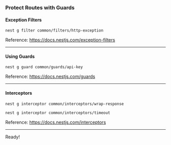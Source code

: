 ### Protect Routes with Guards

#### Exception Filters

`nest g filter common/filters/http-exception`

Reference: https://docs.nestjs.com/exception-filters

___

#### Using Guards

`nest g guard common/guards/api-key`

Reference: https://docs.nestjs.com/guards

___

#### Interceptors

`nest g interceptor common/interceptors/wrap-response`

`nest g interceptor common/interceptors/timeout`

Reference: https://docs.nestjs.com/interceptors

___

Ready!
